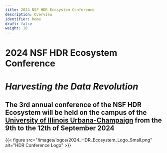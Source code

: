 ```yaml
---
title: 2024 NSF HDR Ecosystem Conference
description: Overview
identifier: home
draft: false 
weight: 10
---
```


<!-- {{< figure src="/images/everse-logo-white-bg.png" alt="EVERSE Logo" class="justify-center" >}} -->

# 2024 NSF HDR Ecosystem Conference

# *Harvesting the Data Revolution*

## The 3rd annual conference of the NSF HDR Ecosystem will be held on the campus of the [University of Illinois Urbana-Champaign](https://illinois.edu) from the 9th to the 12th of September 2024

{{< figure src="/images/logos/2024_HDR_Ecosystem_Logo_Small.png" alt="HDR Conference Logo" >}}